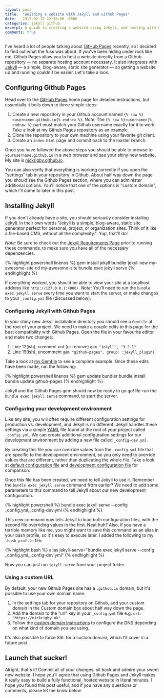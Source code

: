 ```yaml
---
layout: post
title:  "Building a website with Jekyll and Github Pages"
date:   2017-02-12 22:30:00 -0500
categories: jekyll github
excerpt: A guide to creating a website using Jekyll, and hosting with Github Pages.
comments: true
---
```

I've heard a lot of people talking about [GitHub Pages](https://pages.github.com) recently, so I decided to find out what the fuss was about. If you've been hiding under rock like me, Github Pages allow you to host a website directly from a Github repository — no separate hosting account necessary. It also integrates with [Jekyll](https://jekyllrb.com) — a simple, blog-aware, static site generator — so getting a website up and running couldn't be easier. Let's take a look.

## Configuring Github Pages
Head over to the [GitHub Pages](https://pages.github.com) home page for detailed instructions, but essentially it boils down to three simple steps:

 1. Create a new repository in your Github account named `{% raw %}<username>.github.io{% endraw %}`. _Note:_ The `{% raw %}<username>{% endraw %}` part must match your Github username exactly for it to work. Take a look at [my Github Pages repository](https://github.com/nickrigby/nickrigby.github.io) as an example.
 2. Clone the repository to your own machine using your favorite git client.
 3. Create an `index.html` page and commit back to the master branch.

Once you have followed the above steps you should be able to browse to `yourusername.github.io` in a web browser and see your shiny new website. My site is [nickrigby.github.io](https://nickrigby.github.io).

You can also verify that everything is working correctly if you open the "settings" tab in your repository in Github. About half way down the page you should see the Github Pages section, where you can administer additional options. You'll notice that one of the options is "custom domain", which I'll come to later in this post.

## Installing Jekyll
If you don't already have a site, you should seriously consider installing [Jekyll](https://jekyllrb.com). In their own words "Jekyll is a simple, blog-aware, static site generator perfect for personal, project, or organization sites. Think of it like a file-based CMS, without all the complexity.". Yup, that'll do!

_Note:_ Be sure to check out the [Jekyll Requirements Page](https://jekyllrb.com/docs/installation/) prior to running these commands, to make sure you have all of the necessary dependencies.

{% highlight powershell linenos %}
gem install jekyll bundler
jekyll new my-awesome-site
cd my-awesome-site
bundle exec jekyll serve
{% endhighlight %}

If everything worked, you should be able to view your site at a localhost address like `http://127.0.0.1:4000/`. _Note:_ You'll need to run the `bundle exec jekyll serve` every time you want to start the server, or make changes to your `_config.yml` file (discussed below).

### Configuring Jekyll with Github Pages
In your shiny new Jekyll installation directory you should see a `Gemfile` at the root of your project. We need to make a couple edits to this page for the best compatibility with Github Pages. Open the file in your favourite editor and make two changes:

 1. Line 12(ish), comment out (or remove) `gem "jekyll", "3.2.1"`
 2. Line 19(ish), uncomment `gem "github-pages", group: :jekyll_plugins`

Take a look at [my Gemfile](https://github.com/nickrigby/nickrigby.github.io/blob/master/Gemfile) to see a complete example. Once these edits have been made, run the following:

{% highlight powershell linenos %}
gem update bundler
bundle install
bundle update github-pages
{% endhighlight %}

 Jekyll and the Github Pages gem should now be ready to go go! Re-run the `bundle exec jekyll serve` command, to start the server.

### Configuring your development environment
Like any site, you will often require different configuration settings for production vs. development, and Jekyll is no different. Jekyll handles these settings via a simple [YAML](http://yaml.org) file found at the root of your project called `_config.yml`. We can create additional configuration settings for our development environment by adding a new file called `_config-dev.yml`.

By creating this file you can override values from the `_config.yml` file that are specific to the development environment, so you only need to override values that are different, rather than duplicating the whole file. Take a look at [default configuration file](https://github.com/nickrigby/nickrigby.github.io/blob/master/_config.yml) and [development configuration file](https://github.com/nickrigby/nickrigby.github.io/blob/master/_config-dev.yml) for comparison.

Once this file has been created, we need to tell Jekyll to use it. Remember the `bundle exec jekyll serve` command from earlier? We need to add some parameters to this command to tell Jekyll about our new development configuration.

{% highlight powershell %}
bundle exec jekyll serve --config _config.yml,_config-dev.yml
{% endhighlight %}

This new command now tells Jekyll to load both configuration files, with the second file overriding values in the first. Neat huh? Also, if you have a terrible memory like me, you might want to save this command as an alias in your bash profile, so it's easy to execute later. I added the following to my `.bash_profile` file:

{% highlight bash %}
alias jekyll-serve="bundle exec jekyll serve --config _config.yml,_config-dev.yml"
{% endhighlight %}

Now you can just run `jekyll-serve` from your project folder.

### Using a custom URL
By default, your new Github Pages site has a `.github.io` domain, but it's possible to use your own domain name.

 1. In the settings tab for your repository on Github, add your custom domain in the Custom domain box about half way down the page.
 2. Add the domain to the "url" key in your `_config.yml` file e.g. `url: "https://nickrigby.uk"`
 3. Follow the [custom domain instructions](https://help.github.com/articles/using-a-custom-domain-with-github-pages/) to configure the DNS depending on what kind of domain you are using.

 It's also possible to force SSL for a custom domain, which I'll cover in a future post.

## Launch that sucker!
Alright, that's it! Commit all of your changes, sit back and admire your sweet new website. I hope you'll agree that using Github Pages and Jekyll makes it really easy to build a fully functional, hosted website in literal minutes. I hope you found this post useful, and if you have any questions or comments, please let me know below.
